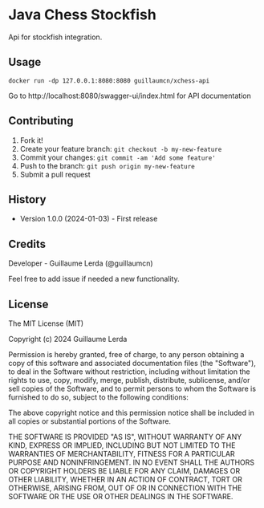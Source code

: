 # Java Chess Stockfish

Api for stockfish integration.

## Usage

```
docker run -dp 127.0.0.1:8080:8080 guillaumcn/xchess-api
```

Go to http://localhost:8080/swagger-ui/index.html for API documentation

## Contributing

1. Fork it!
2. Create your feature branch: `git checkout -b my-new-feature`
3. Commit your changes: `git commit -am 'Add some feature'`
4. Push to the branch: `git push origin my-new-feature`
5. Submit a pull request

## History

* Version 1.0.0 (2024-01-03) - First release

## Credits

Developer - Guillaume Lerda (@guillaumcn)

Feel free to add issue if needed a new functionality.

## License

The MIT License (MIT)

Copyright (c) 2024 Guillaume Lerda

Permission is hereby granted, free of charge, to any person obtaining a copy of
this software and associated documentation files (the "Software"), to deal in
the Software without restriction, including without limitation the rights to
use, copy, modify, merge, publish, distribute, sublicense, and/or sell copies of
the Software, and to permit persons to whom the Software is furnished to do so,
subject to the following conditions:

The above copyright notice and this permission notice shall be included in all
copies or substantial portions of the Software.

THE SOFTWARE IS PROVIDED "AS IS", WITHOUT WARRANTY OF ANY KIND, EXPRESS OR
IMPLIED, INCLUDING BUT NOT LIMITED TO THE WARRANTIES OF MERCHANTABILITY, FITNESS
FOR A PARTICULAR PURPOSE AND NONINFRINGEMENT. IN NO EVENT SHALL THE AUTHORS OR
COPYRIGHT HOLDERS BE LIABLE FOR ANY CLAIM, DAMAGES OR OTHER LIABILITY, WHETHER
IN AN ACTION OF CONTRACT, TORT OR OTHERWISE, ARISING FROM, OUT OF OR IN
CONNECTION WITH THE SOFTWARE OR THE USE OR OTHER DEALINGS IN THE SOFTWARE.